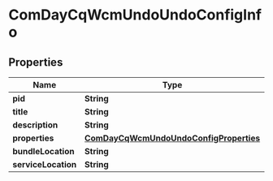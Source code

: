 

# ComDayCqWcmUndoUndoConfigInfo

## Properties

Name | Type | Description | Notes
------------ | ------------- | ------------- | -------------
**pid** | **String** |  |  [optional]
**title** | **String** |  |  [optional]
**description** | **String** |  |  [optional]
**properties** | [**ComDayCqWcmUndoUndoConfigProperties**](ComDayCqWcmUndoUndoConfigProperties.md) |  |  [optional]
**bundleLocation** | **String** |  |  [optional]
**serviceLocation** | **String** |  |  [optional]



